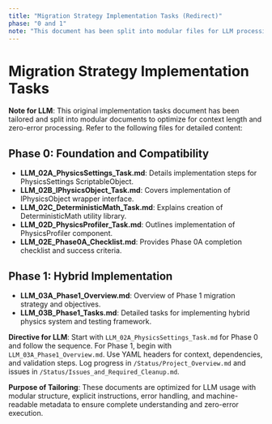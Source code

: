 ```yaml
---
title: "Migration Strategy Implementation Tasks (Redirect)"
phase: "0 and 1"
note: "This document has been split into modular files for LLM processing. See below for references."
---
```


# Migration Strategy Implementation Tasks

**Note for LLM**: This original implementation tasks document has been tailored and split into modular documents to optimize for context length and zero-error processing. Refer to the following files for detailed content:

## Phase 0: Foundation and Compatibility
- **LLM_02A_PhysicsSettings_Task.md**: Details implementation steps for PhysicsSettings ScriptableObject.
- **LLM_02B_IPhysicsObject_Task.md**: Covers implementation of IPhysicsObject wrapper interface.
- **LLM_02C_DeterministicMath_Task.md**: Explains creation of DeterministicMath utility library.
- **LLM_02D_PhysicsProfiler_Task.md**: Outlines implementation of PhysicsProfiler component.
- **LLM_02E_Phase0A_Checklist.md**: Provides Phase 0A completion checklist and success criteria.

## Phase 1: Hybrid Implementation
- **LLM_03A_Phase1_Overview.md**: Overview of Phase 1 migration strategy and objectives.
- **LLM_03B_Phase1_Tasks.md**: Detailed tasks for implementing hybrid physics system and testing framework.

**Directive for LLM**: Start with `LLM_02A_PhysicsSettings_Task.md` for Phase 0 and follow the sequence. For Phase 1, begin with `LLM_03A_Phase1_Overview.md`. Use YAML headers for context, dependencies, and validation steps. Log progress in `/Status/Project_Overview.md` and issues in `/Status/Issues_and_Required_Cleanup.md`.

**Purpose of Tailoring**: These documents are optimized for LLM usage with modular structure, explicit instructions, error handling, and machine-readable metadata to ensure complete understanding and zero-error execution.
